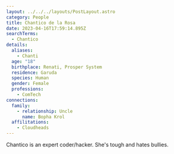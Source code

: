 ```yaml
---
layout: ../../../layouts/PostLayout.astro
category: People
title: Chantico de la Rosa
date: 2023-04-16T17:59:14.895Z
searchTerms:
  - Chantico
details:
  aliases:
    - Chanti
  age: "18"
  birthplace: Renati, Prosper System
  residence: Garuda
  species: Human
  gender: Female
  professions:
    - ComTech
connections:
  family:
    - relationship: Uncle
      name: Bopha Krol
  affilitations:
    - Cloudheads
---
```

Chantico is an expert coder/hacker. She's tough and hates bullies.